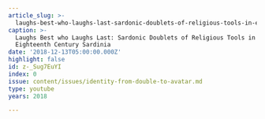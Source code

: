 ```yaml
---
article_slug: >-
  laughs-best-who-laughs-last-sardonic-doublets-of-religious-tools-in-eighteenth-century-sardinia
caption: >-
  Laughs Best who Laughs Last: Sardonic Doublets of Religious Tools in
  Eighteenth Century Sardinia
date: '2018-12-13T05:00:00.000Z'
highlight: false
id: z-_Sug7EuYI
index: 0
issue: content/issues/identity-from-double-to-avatar.md
type: youtube
years: 2018

---
```


